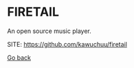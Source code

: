 # FIRETAIL

 An open source music player.
 
 SITE: https://github.com/kawuchuu/firetail

 [Go back](https://portable-linux-apps.github.io/apps.html)
